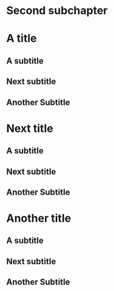 # Second subchapter
# A title
## A subtitle
## Next subtitle
## Another Subtitle
# Next title
## A subtitle
## Next subtitle
## Another Subtitle
# Another title
## A subtitle
## Next subtitle
## Another Subtitle
